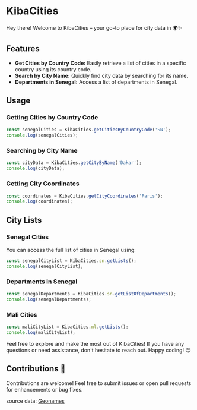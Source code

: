 # KibaCities

Hey there! Welcome to KibaCities – your go-to place for city data in 🌍✨

## Features

- **Get Cities by Country Code:** Easily retrieve a list of cities in a specific country using its country code.
- **Search by City Name:** Quickly find city data by searching for its name.
- **Departments in Senegal:** Access a list of departments in Senegal.

## Usage

### Getting Cities by Country Code

```javascript
const senegalCities = KibaCities.getCitiesByCountryCode('SN');
console.log(senegalCities);
```

### Searching by City Name

```javascript
const cityData = KibaCities.getCityByName('Dakar');
console.log(cityData);
```

### Getting City Coordinates

```javascript
const coordinates = KibaCities.getCityCoordinates('Paris');
console.log(coordinates);
```

## City Lists

### Senegal Cities

You can access the full list of cities in Senegal using:

```javascript
const senegalCityList = KibaCities.sn.getLists();
console.log(senegalCityList);
```

### Departments in Senegal

```javascript
const senegalDepartments = KibaCities.sn.getListOfDepartments();
console.log(senegalDepartments);
```

### Mali Cities

```javascript
const maliCityList = KibaCities.ml.getLists();
console.log(maliCityList);
```

Feel free to explore and make the most out of KibaCities! If you have any questions or need assistance, don't hesitate to reach out. Happy coding! 😊

## Contributions 🤝

Contributions are welcome! Feel free to submit issues or open pull requests for enhancements or bug fixes.

source data: [Geonames](https://download.geonames.org/export/dump)
